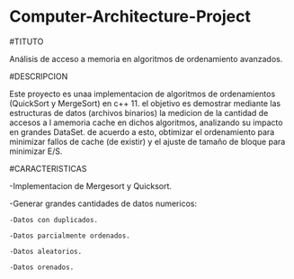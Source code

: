 # Computer-Architecture-Project

#TITUTO

Análisis de acceso a memoria en algoritmos de ordenamiento avanzados.

#DESCRIPCION

Este proyecto es unaa implementacion de algoritmos de ordenamientos (QuickSort y MergeSort) en c++ 11.
el objetivo es demostrar mediante las estructuras de datos (archivos binarios) la medicion de la cantidad
de accesos a l amemoria cache en dichos algoritmos, analizando su impacto en grandes DataSet. de acuerdo 
a esto, obtimizar el ordenamiento para minimizar fallos de cache (de existir) y el ajuste de tamaño de bloque
para minimizar E/S.

#CARACTERISTICAS

-Implementacion de Mergesort y Quicksort.

-Generar grandes cantidades de datos numericos:

    -Datos con duplicados.

    -Datos parcialmente ordenados.

    -Datos aleatorios.
    
    -Datos orenados.

#


